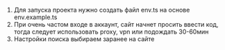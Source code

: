 1) Для запуска проекта нужно создать файл env.ts на основе env.example.ts
2) При очень частом входе в аккаунт, сайт начнет просить ввести код, тогда следует использовать proxy, vpn или подождать 30-60мин
3) Настройки поиска выбираем заранее на сайте